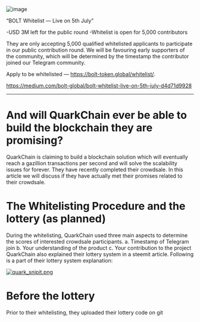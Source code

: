 

![image](https://img.esteem.ws/lrenrq9d8i.jpg)

“BOLT Whitelist — Live on 5th July”

-USD 3M left for the public round
-Whitelist is open for 5,000 contributors

They are only accepting 5,000 qualified whitelisted applicants to participate in our public contribution round. We will be favouring early supporters of the community, which will be determined by the timestamp the contributor joined our Telegram community.


Apply to be whitelisted — https://bolt-token.global/whitelist/.

https://medium.com/bolt-global/bolt-whitelist-live-on-5th-july-d4d71d9928



---
# And will QuarkChain ever be able to build the blockchain they are promising?
QuarkChain is claiming to build a blockchain solution which will eventually reach a gazillion transactions per second and will solve the scalability issues for forever. They have recently completed their crowdsale. In this article we will discuss if they have actually met their promises related to their crowdsale.
# The Whitelisting Procedure and the lottery (as planned)
During the whitelisting, QuarkChain used three main aspects to determine the scores of interested crowdsale participants. 
      a. Timestamp of Telegram join 
      b. Your understanding of the product
      c. Your contribution to the project
QuarkChain also explained their lottery system in a steemit article. Following is a part of their lottery system explanation:

[![quark_snipit.png](https://s33.postimg.cc/r1fydlytb/quark_snipit.png)](https://postimg.cc/image/3n7z1ogvv/)
# Before the lottery
Prior to their whitelisting, they uploaded their lottery code on git
